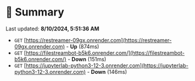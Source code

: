 # 📖 Summary
Last updated: **8/10/2024, 5:51:36 AM**

- `GET` [https://restreamer-09gx.onrender.com](https://restreamer-09gx.onrender.com) - **Up** (874ms)
- `GET` [https://filestreambot-b5k6.onrender.com/](https://filestreambot-b5k6.onrender.com/) - **Down** (151ms)
- `GET` [https://jupyterlab-python3-12-3.onrender.com](https://jupyterlab-python3-12-3.onrender.com) - **Down** (146ms)

